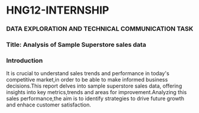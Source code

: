 # HNG12-INTERNSHIP

### DATA EXPLORATION AND TECHNICAL COMMUNICATION TASK

### Title: Analysis of Sample Superstore sales data

### Introduction

It is crucial to understand sales trends and performance in today's competitive market,in order to be able to make informed business decisions.This report delves into sample superstore sales data, offering insights into key metrics,trends and areas for improvement.Analyzing this sales performance,the aim is to identify strategies to drive future growth and enhace customer satisfaction.

